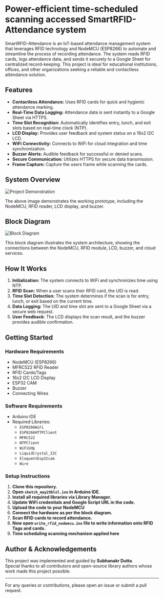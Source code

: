 # Power-efficient time-scheduled scanning accessed SmartRFID-Attendance system

SmartRFID-Attendance is an IoT-based attendance management system that leverages RFID technology and NodeMCU (ESP8266) to automate and streamline the process of recording attendance. The system reads RFID cards, logs attendance data, and sends it securely to a Google Sheet for centralized record-keeping. This project is ideal for educational institutions, offices, and other organizations seeking a reliable and contactless attendance solution.

## Features

- **Contactless Attendance:** Uses RFID cards for quick and hygienic attendance marking.
- **Real-Time Data Logging:** Attendance data is sent instantly to a Google Sheet via HTTPS.
- **Time Slot Recognition:** Automatically identifies entry, lunch, and exit slots based on real-time clock (NTP).
- **LCD Display:** Provides user feedback and system status on a 16x2 I2C LCD.
- **WiFi Connectivity:** Connects to WiFi for cloud integration and time synchronization.
- **Buzzer Alerts:** Audible feedback for successful or denied scans.
- **Secure Communication:** Utilizes HTTPS for secure data transmission.
- **Frame Capture:** Capture the users frame while scanning the cards.
## System Overview

![Project Demonstration](https://github.com/user-attachments/assets/846083c7-74d6-45be-80fc-47cd09e6577a)

The above image demonstrates the working prototype, including the NodeMCU, RFID reader, LCD display, and buzzer.

## Block Diagram

![Block Diagram](https://github.com/user-attachments/assets/3e5c7690-e6ad-4d5f-a161-3eb47825ba2d)

This block diagram illustrates the system architecture, showing the connections between the NodeMCU, RFID module, LCD, buzzer, and cloud services.

## How It Works

1. **Initialization:** The system connects to WiFi and synchronizes time using NTP.
2. **RFID Scan:** When a user scans their RFID card, the UID is read.
3. **Time Slot Detection:** The system determines if the scan is for entry, lunch, or exit based on the current time.
4. **Data Logging:** The UID and time slot are sent to a Google Sheet via a secure web request.
5. **User Feedback:** The LCD displays the scan result, and the buzzer provides audible confirmation.

## Getting Started

### Hardware Requirements

- NodeMCU (ESP8266)
- MFRC522 RFID Reader
- RFID Cards/Tags
- 16x2 I2C LCD Display
- ESP32 CAM
- Buzzer
- Connecting Wires

### Software Requirements

- Arduino IDE
- Required Libraries:
  - `ESP8266WiFi`
  - `ESP8266HTTPClient`
  - `MFRC522`
  - `NTPClient`
  - `WiFiUdp`
  - `LiquidCrystal_I2C`
  - `EloquentEsp32cam`
  - `Wire`

### Setup Instructions

1. **Clone this repository.**
2. **Open `sketch_may29blol.ino` in Arduino IDE.**
3. **Install all required libraries via Library Manager.**
4. **Update WiFi credentials and Google Script URL in the code.**
5. **Upload the code to your NodeMCU**
6. **Connect the hardware as per the block diagram.**
7. **Scan RFID cards to record attendance.**
8. **Now open `write_rfid_nodemcu.ino` file to write information onto RFID Tags and cards.**
9. **Time scheduling scanning mechanism applied here**

## Author & Acknowledgements

This project was implemented and guided by **Subhanakr Dutta**.  
Special thanks to all contributors and open-source library authors whose work made this project possible.

---

For any queries or contributions, please open an issue or submit a pull request.
